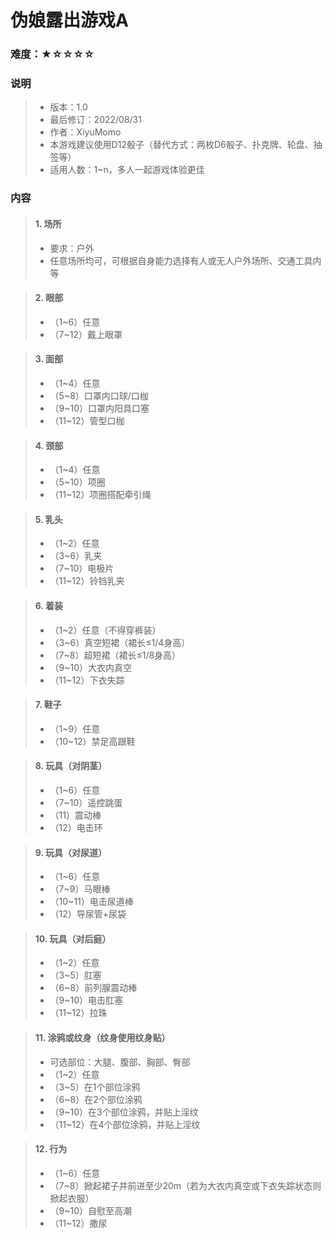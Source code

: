 # 伪娘露出游戏A

### 难度：★☆☆☆☆

### 说明
> + 版本：1.0
> + 最后修订：2022/08/31
> + 作者：XiyuMomo
> + 本游戏建议使用D12骰子（替代方式：两枚D6骰子、扑克牌、轮盘、抽签等）
> + 适用人数：1~n，多人一起游戏体验更佳

### 内容
> #### 1. 场所
> + 要求：户外
> + 任意场所均可，可根据自身能力选择有人或无人户外场所、交通工具内等

> #### 2. 眼部
> + （1~6）任意
> + （7~12）戴上眼罩

> #### 3. 面部
> + （1~4）任意
> + （5~8）口罩内口球/口枷
> + （9~10）口罩内阳具口塞
> + （11~12）管型口枷

> #### 4. 颈部
> + （1~4）任意
> + （5~10）项圈
> + （11~12）项圈搭配牵引绳

> #### 5. 乳头
> + （1~2）任意
> + （3~6）乳夹
> + （7~10）电极片
> + （11~12）铃铛乳夹

> #### 6. 着装
> + （1~2）任意（不得穿裤装）
> + （3~6）真空短裙（裙长≤1/4身高）
> + （7~8）超短裙（裙长≤1/8身高）
> + （9~10）大衣内真空
> + （11~12）下衣失踪

> #### 7. 鞋子
> + （1~9）任意
> + （10~12）禁足高跟鞋

> #### 8. 玩具（对阴茎）
> + （1~6）任意
> + （7~10）遥控跳蛋
> + （11）震动棒
> + （12）电击环

> #### 9. 玩具（对尿道）
> + （1~6）任意
> + （7~9）马眼棒
> + （10~11）电击尿道棒
> + （12）导尿管+尿袋

> #### 10. 玩具（对后庭）
> + （1~2）任意
> + （3~5）肛塞
> + （6~8）前列腺震动棒
> + （9~10）电击肛塞
> + （11~12）拉珠

> #### 11. 涂鸦或纹身（纹身使用纹身贴）
> + 可选部位：大腿、腹部、胸部、臀部
> + （1~2）任意
> + （3~5）在1个部位涂鸦
> + （6~8）在2个部位涂鸦
> + （9~10）在3个部位涂鸦，并贴上淫纹
> + （11~12）在4个部位涂鸦，并贴上淫纹

> #### 12. 行为
> + （1~6）任意
> + （7~8）掀起裙子并前进至少20m（若为大衣内真空或下衣失踪状态则掀起衣服）
> + （9~10）自慰至高潮
> + （11~12）撒尿